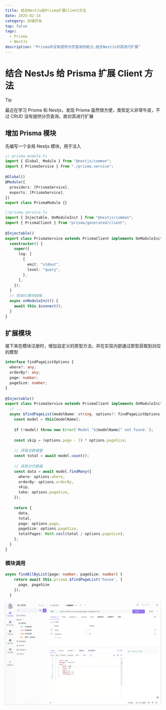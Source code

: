 ```yaml
---
title: 结合NestJs给Prisma扩展Client方法
date: 2025-02-14
category: 后端开发
top: false
tags:
  - Prisma
  - NestJs
description: "Prisma并没有提供分页查询的能力,结合NestJs对其进行扩展"
---
```


# 结合 NestJs 给 Prisma 扩展 Client 方法

> [!TIP]
> 最近在学习 Prisma 和 Nestjs，发现 Prisma 虽然很方便，类型定义非常牛皮，不过 CRUD 没有提供分页查询，故对其进行扩展

## 增加 Prisma 模块

先编写一个全局 Nestjs 模块，用于注入

```typescript
// prisma.module.ts
import { Global, Module } from "@nestjs/common";
import { PrismaService } from "./prisma.service";

@Global()
@Module({
  providers: [PrismaService],
  exports: [PrismaService],
})
export class PrismaModule {}
```

```typescript
//prisma.service.ts
import { Injectable, OnModuleInit } from "@nestjs/common";
import { PrismaClient } from "prisma/generated/client";

@Injectable()
export class PrismaService extends PrismaClient implements OnModuleInit {
  constructor() {
    super({
      log: [
        {
          emit: "stdout",
          level: "query",
        },
      ],
    });
  }
  // 初始化模块链接
  async onModuleInit() {
    await this.$connect();
  }
}
```

## 扩展模块

接下来在模块注册时，增加自定义的原型方法，并在实现内部通过原型获取到对应的模型

```typescript
interface findPageListOptions {
  where?: any;
  orderBy?: any;
  page: number;
  pageSize: number;
}

@Injectable()
export class PrismaService extends PrismaClient implements OnModuleInit {
  // ...
  async $findPageList(modelName: string, options?: findPageListOptions) {
    const model = this[modelName];

    if (!model) throw new Error(`Model "${modelName}" not found.`);

    const skip = (options.page - 1) * options.pageSize;

    // 获取总数据量
    const total = await model.count();

    // 获取分页数据
    const data = await model.findMany({
      where: options.where,
      orderBy: options.orderBy,
      skip,
      take: options.pageSize,
    });

    return {
      data,
      total,
      page: options.page,
      pageSize: options.pageSize,
      totalPages: Math.ceil(total / options.pageSize),
    };
  }
}
```

### 模块调用

```typescript
async findAllByList(page: number, pageSize: number) {
    return await this.prisma.$findPageList('house', {
      page, pageSize
    });
  }
```

![结合NestJs给Prisma扩展方法](./image/结合NestJs给Prisma扩展方法/结合NestJs给Prisma扩展方法.png)
